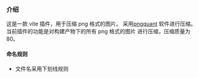 ### 介绍

这是一款 vite 插件，用于压缩 png 格式的图片。
采用[pngquant](https://pngquant.org/)
软件进行压缩。当前插件的功能是对构建产物下的所有 png 格式的图片
进行压缩，压缩质量为80。

#### 命名规则

- 文件名采用下划线规则
